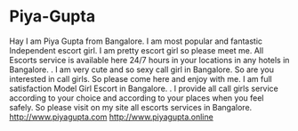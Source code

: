 # Piya-Gupta
Hay I am Piya Gupta from Bangalore. I am most popular and fantastic Independent escort girl. I am pretty escort girl so please meet me. All Escorts service is available here 24/7 hours in your locations in any hotels in Bangalore. . I am very cute and so sexy call girl in Bangalore. So are you interested in call girls. So please come here and enjoy with me. I am full satisfaction Model Girl Escort in Bangalore. . I provide all call girls service according to your choice and according to your places when you feel safely. So please visit on my site all escorts services in Bangalore. http://www.piyagupta.com http://www.piyagupta.online
